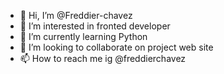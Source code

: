 - 👋 Hi, I’m @Freddier-chavez
- 👀 I’m interested in fronted developer
- 🌱 I’m currently learning Python
- 💞️ I’m looking to collaborate on project web site
- 📫 How to reach me ig @freddierchavez

<!---
Freddier-chavez/Freddier-chavez is a ✨ special ✨ repository because its `README.md` (this file) appears on your GitHub profile.
You can click the Preview link to take a look at your changes.
--->
